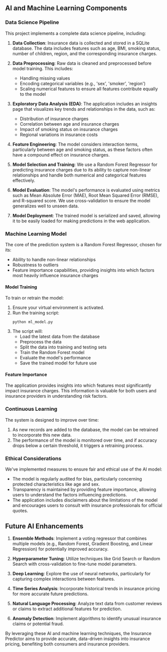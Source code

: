 ## AI and Machine Learning Components

### Data Science Pipeline

This project implements a complete data science pipeline, including:

1. **Data Collection**: Insurance data is collected and stored in a SQLite database. The data includes features such as age, BMI, smoking status, number of children, region, and the corresponding insurance charges.

2. **Data Preprocessing**: Raw data is cleaned and preprocessed before model training. This includes:
   - Handling missing values
   - Encoding categorical variables (e.g., 'sex', 'smoker', 'region')
   - Scaling numerical features to ensure all features contribute equally to the model

3. **Exploratory Data Analysis (EDA)**: The application includes an insights page that visualizes key trends and relationships in the data, such as:
   - Distribution of insurance charges
   - Correlation between age and insurance charges
   - Impact of smoking status on insurance charges
   - Regional variations in insurance costs

4. **Feature Engineering**: The model considers interaction terms, particularly between age and smoking status, as these factors often have a compound effect on insurance charges.

5. **Model Selection and Training**: We use a Random Forest Regressor for predicting insurance charges due to its ability to capture non-linear relationships and handle both numerical and categorical features effectively.

6. **Model Evaluation**: The model's performance is evaluated using metrics such as Mean Absolute Error (MAE), Root Mean Squared Error (RMSE), and R-squared score. We use cross-validation to ensure the model generalizes well to unseen data.

7. **Model Deployment**: The trained model is serialized and saved, allowing it to be easily loaded for making predictions in the web application.

### Machine Learning Model

The core of the prediction system is a Random Forest Regressor, chosen for its:
- Ability to handle non-linear relationships
- Robustness to outliers
- Feature importance capabilities, providing insights into which factors most heavily influence insurance charges

#### Model Training

To train or retrain the model:

1. Ensure your virtual environment is activated.
2. Run the training script:
   ```
   python ml_model.py
   ```
3. The script will:
   - Load the latest data from the database
   - Preprocess the data
   - Split the data into training and testing sets
   - Train the Random Forest model
   - Evaluate the model's performance
   - Save the trained model for future use

#### Feature Importance

The application provides insights into which features most significantly impact insurance charges. This information is valuable for both users and insurance providers in understanding risk factors.

### Continuous Learning

The system is designed to improve over time:
1. As new records are added to the database, the model can be retrained to incorporate this new data.
2. The performance of the model is monitored over time, and if accuracy drops below a certain threshold, it triggers a retraining process.

### Ethical Considerations

We've implemented measures to ensure fair and ethical use of the AI model:
- The model is regularly audited for bias, particularly concerning protected characteristics like age and sex.
- Transparency is maintained by providing feature importance, allowing users to understand the factors influencing predictions.
- The application includes disclaimers about the limitations of the model and encourages users to consult with insurance professionals for official quotes.

## Future AI Enhancements

1. **Ensemble Methods**: Implement a voting regressor that combines multiple models (e.g., Random Forest, Gradient Boosting, and Linear Regression) for potentially improved accuracy.

2. **Hyperparameter Tuning**: Utilize techniques like Grid Search or Random Search with cross-validation to fine-tune model parameters.

3. **Deep Learning**: Explore the use of neural networks, particularly for capturing complex interactions between features.

4. **Time Series Analysis**: Incorporate historical trends in insurance pricing for more accurate future predictions.

5. **Natural Language Processing**: Analyze text data from customer reviews or claims to extract additional features for prediction.

6. **Anomaly Detection**: Implement algorithms to identify unusual insurance claims or potential fraud.

By leveraging these AI and machine learning techniques, the Insurance Predictor aims to provide accurate, data-driven insights into insurance pricing, benefiting both consumers and insurance providers.

